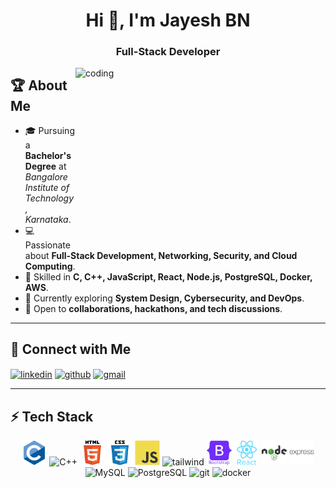 <h1 align="center">Hi 👋, I'm Jayesh BN</h1>
<h3 align="center">Full-Stack Developer</h3>

<img align="right" height="280px" width="400px" alt="coding" src="https://i.pinimg.com/originals/02/74/20/0274207612d515f49012c87803a9e631.gif">

## 🏆 About Me  
- 🎓 Pursuing a **Bachelor's Degree** at *Bangalore Institute of Technology, Karnataka*.  
- 💻 Passionate about **Full-Stack Development, Networking, Security, and Cloud Computing**.  
- 🚀 Skilled in **C, C++, JavaScript, React, Node.js, PostgreSQL, Docker, AWS**.  
- 📌 Currently exploring **System Design, Cybersecurity, and DevOps**.  
- 🌟 Open to **collaborations, hackathons, and tech discussions**.  

---

## 🔗 Connect with Me  
<p align="left">
<a href="https://www.linkedin.com/in/jayeshbn" target="blank"><img align="center" src="https://img.shields.io/badge/LinkedIn-blue?style=for-the-badge&logo=linkedin" alt="linkedin" /></a>
<a href="https://github.com/jayeshbn" target="blank"><img align="center" src="https://img.shields.io/badge/GitHub-black?style=for-the-badge&logo=github" alt="github" /></a>
<a href="mailto:jayeshbn10@gmail.com"><img align="center" src="https://img.shields.io/badge/Gmail-red?style=for-the-badge&logo=gmail&logoColor=white" alt="gmail" /></a>
</p>

---

## ⚡ Tech Stack  
<p align="center"> 
  <img title="C" src="https://raw.githubusercontent.com/devicons/devicon/master/icons/c/c-original.svg" alt="C" width="40" height="40"/>
  <img title="C++" src="https://upload.wikimedia.org/wikipedia/commons/1/18/ISO_C%2B%2B_Logo.svg" alt="C++" width="40" height="40"/>
<img title="HTML5" src="https://raw.githubusercontent.com/devicons/devicon/master/icons/html5/html5-original-wordmark.svg" alt="html5" width="40" height="40"/>
<img title="CSS" src="https://raw.githubusercontent.com/devicons/devicon/master/icons/css3/css3-original-wordmark.svg" alt="css3" width="40" height="40"/>
<img title="Javascript"src="https://raw.githubusercontent.com/devicons/devicon/master/icons/javascript/javascript-original.svg" alt="javascript" width="40" height="40"/>
<img title="Tailwindcss"src="https://www.vectorlogo.zone/logos/tailwindcss/tailwindcss-icon.svg" alt="tailwind" width="40" height="40"/>
<img title="Bootstrap" src="https://raw.githubusercontent.com/devicons/devicon/master/icons/bootstrap/bootstrap-plain-wordmark.svg" alt="bootstrap" width="40" height="40"/>
  <img title="React" src="https://raw.githubusercontent.com/devicons/devicon/master/icons/react/react-original-wordmark.svg" alt="react" width="40" height="40"/>
<img title="Nodejs" src="https://raw.githubusercontent.com/devicons/devicon/master/icons/nodejs/nodejs-original-wordmark.svg" alt="nodejs" width="40" height="40"/>
<img title="Expressjs"src="https://raw.githubusercontent.com/devicons/devicon/master/icons/express/express-original-wordmark.svg" alt="express" width="40" height="40"/>
<img title="MySQL" src="https://www.vectorlogo.zone/logos/mysql/mysql-icon.svg" alt="MySQL" width="40" height="40"/>
<img title="PostgreSQL" src="https://www.vectorlogo.zone/logos/postgresql/postgresql-icon.svg" alt="PostgreSQL" width="40" height="40"/>
<img title="GitHub" src="https://www.vectorlogo.zone/logos/git-scm/git-scm-icon.svg" alt="git" width="40" height="40"/>
<img title="Docker" src="https://www.vectorlogo.zone/logos/docker/docker-icon.svg" alt="docker" width="40" height="40"/>

</p>
